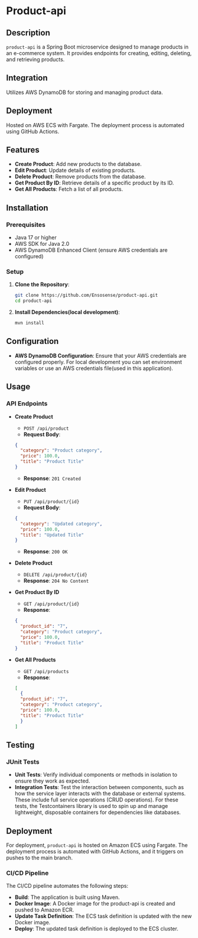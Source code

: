 # Product-api

## Description

`product-api` is a Spring Boot microservice designed to manage products in an e-commerce system. It provides endpoints for creating, editing, deleting, and retrieving products. 

## Integration
Utilizes AWS DynamoDB for storing and managing product data.


## Deployment
Hosted on AWS ECS with Fargate. The deployment process is automated using GitHub Actions.

## Features

- **Create Product**: Add new products to the database.
- **Edit Product**: Update details of existing products.
- **Delete Product**: Remove products from the database.
- **Get Product By ID**: Retrieve details of a specific product by its ID.
- **Get All Products**: Fetch a list of all products.

## Installation

### Prerequisites

- Java 17 or higher
- AWS SDK for Java 2.0
- AWS DynamoDB Enhanced Client (ensure AWS credentials are configured)

### Setup

1. **Clone the Repository**:
    ```bash
    git clone https://github.com/Ensosense/product-api.git
    cd product-api
    ```

2. **Install Dependencies(local development)**:
    ```bash
    mvn install
    ```

## Configuration

- **AWS DynamoDB Configuration**: Ensure that your AWS credentials are configured properly. For local development you can set environment variables or use an AWS credentials file(used in this application).

## Usage

### API Endpoints

- **Create Product**
    - `POST /api/product`
    - **Request Body**:
    ```json
    {
      "category": "Product category",
      "price": 100.0,
      "title": "Product Title"
    }
    ```
    - **Response**: `201 Created`

- **Edit Product**
    - `PUT /api/product/{id}`
    - **Request Body**:
    ```json
    {
      "category": "Updated category",
      "price": 100.0,
      "title": "Updated Title"
    }
    ```
    - **Response**: `200 OK`

- **Delete Product**
    - `DELETE /api/product/{id}`
    - **Response**: `204 No Content`

- **Get Product By ID**
    - `GET /api/product/{id}`
    - **Response**:
    ```json
    {
      "product_id": "7",
      "category": "Product category",
      "price": 100.0,
      "title": "Product Title"
    }
    ```

- **Get All Products**
    - `GET /api/products`
    - **Response**:
    ```json
    [
      {
      "product_id": "7",
      "category": "Product category",
      "price": 100.0,
      "title": "Product Title"
      }
    ]
    ```

## Testing

### JUnit Tests

- **Unit Tests**: Verify individual components or methods in isolation to ensure they work as expected.
- **Integration Tests**: Test the interaction between components, such as how the service layer interacts with the database or external systems. These include full service operations (CRUD operations). For these tests, the Testcontainers library is used to spin up and manage lightweight, disposable containers for dependencies like databases.


## Deployment

For deployment, `product-api` is hosted on Amazon ECS using Fargate. The deployment process is automated with GitHub Actions, and it triggers on pushes to the main branch.

### CI/CD Pipeline

The CI/CD pipeline automates the following steps:

- **Build**: The application is built using Maven.
- **Docker Image**: A Docker image for the product-api is created and pushed to Amazon ECR.
- **Update Task Definition**: The ECS task definition is updated with the new Docker image.
- **Deploy**: The updated task definition is deployed to the ECS cluster.

